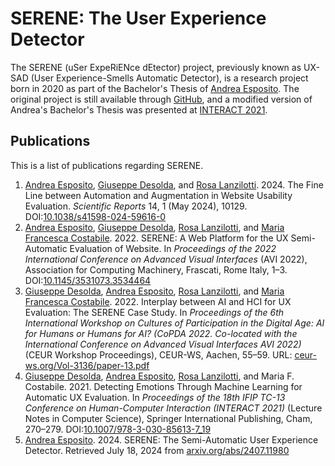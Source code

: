 # SERENE: The User Experience Detector

The SERENE (uSer ExpeRiENce dEtector) project, previously known as UX-SAD (User Experience-Smells Automatic Detector), is a research project born in 2020 as part of the Bachelor's Thesis of [Andrea Esposito](https://github.com/espositoandrea). The original project is still available through [GitHub](https://github.com/espositoandrea/SERENE), and a modified version of Andrea's Bachelor's Thesis was presented at [INTERACT 2021](https://doi.org/10.1007/978-3-030-85613-7_19).

## Publications

This is a list of publications regarding SERENE.

<!-- publications start -->
<ol><li><span id="Esposito2024Fine"><a href="https://ivu.di.uniba.it/people/esposito">Andrea Esposito</a>, <a href="https://ivu.di.uniba.it/people/desolda">Giuseppe Desolda</a>, and <a href="https://ivu.di.uniba.it/people/lanzilotti">Rosa Lanzilotti</a>. 2024. The Fine Line between Automation and Augmentation in Website Usability Evaluation. <i>Scientific Reports</i> 14, 1 (May 2024), 10129. DOI:<a href="https://doi.org/10.1038/s41598-024-59616-0" target="_blank">10.1038/s41598-024-59616-0</a></span></li>
<li><span id="Esposito2022SERENE"><a href="https://ivu.di.uniba.it/people/esposito">Andrea Esposito</a>, <a href="https://ivu.di.uniba.it/people/desolda">Giuseppe Desolda</a>, <a href="https://ivu.di.uniba.it/people/lanzilotti">Rosa Lanzilotti</a>, and <a href="https://ivu.di.uniba.it/people/costabile">Maria Francesca Costabile</a>. 2022. SERENE: A Web Platform for the UX Semi-Automatic Evaluation of Website. In <i>Proceedings of the 2022 International Conference on Advanced Visual Interfaces</i> (AVI 2022), Association for Computing Machinery, Frascati, Rome Italy, 1–3. DOI:<a href="https://doi.org/10.1145/3531073.3534464" target="_blank">10.1145/3531073.3534464</a></span></li>
<li><span id="Desolda2022Interplay"><a href="https://ivu.di.uniba.it/people/desolda">Giuseppe Desolda</a>, <a href="https://ivu.di.uniba.it/people/esposito">Andrea Esposito</a>, <a href="https://ivu.di.uniba.it/people/lanzilotti">Rosa Lanzilotti</a>, and <a href="https://ivu.di.uniba.it/people/costabile">Maria Francesca Costabile</a>. 2022. Interplay between AI and HCI for UX Evaluation: The SERENE Case Study. In <i>Proceedings of the 6th International Workshop on Cultures of Participation in the Digital Age: AI for Humans or Humans for AI? (CoPDA 2022. Co-located with the International Conference on Advanced Visual Interfaces AVI 2022)</i> (CEUR Workshop Proceedings), CEUR-WS, Aachen, 55–59. URL: <a href="https://ceur-ws.org/Vol-3136/paper-13.pdf" target="_blank">ceur-ws.org/Vol-3136/paper-13.pdf</a></span></li>
<li><span id="Desolda2021Detecting"><a href="https://ivu.di.uniba.it/people/desolda">Giuseppe Desolda</a>, <a href="https://ivu.di.uniba.it/people/esposito">Andrea Esposito</a>, <a href="https://ivu.di.uniba.it/people/lanzilotti">Rosa Lanzilotti</a>, and Maria F. Costabile. 2021. Detecting Emotions Through Machine Learning for Automatic UX Evaluation. In <i>Proceedings of the 18th IFIP TC-13 Conference on Human-Computer Interaction (INTERACT 2021)</i> (Lecture Notes in Computer Science), Springer International Publishing, Cham, 270–279. DOI:<a href="https://doi.org/10.1007/978-3-030-85613-7_19" target="_blank">10.1007/978-3-030-85613-7_19</a></span></li>
<li><span id="Esposito2024SERENE"><a href="https://ivu.di.uniba.it/people/esposito">Andrea Esposito</a>. 2024. SERENE: The Semi-Automatic User Experience Detector. Retrieved July 18, 2024 from <a href="https://arxiv.org/abs/2407.11980" target="_blank">arxiv.org/abs/2407.11980</a></span></li></ol>
<!-- publications end -->





























































































































































































































































































































































